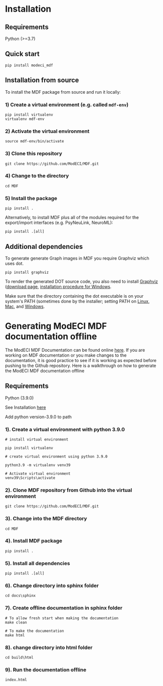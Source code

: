 # Installation

## Requirements

Python (>=3.7)

## Quick start

```
pip install modeci_mdf
```

## Installation from source
To install the MDF package from source and run it locally:

### 1) Create a virtual environment (e.g. called `mdf-env`)
```
pip install virtualenv
virtualenv mdf-env
```

### 2) Activate the virtual environment
```
source mdf-env/bin/activate
```

### 3) Clone this repository
```
git clone https://github.com/ModECI/MDF.git
```

### 4) Change to the directory
```
cd MDF
```

### 5) Install the package
```
pip install .
```

Alternatively, to install MDF plus all of the modules required for the export/import interfaces (e.g. PsyNeuLink, NeuroML):

```
pip install .[all]
```


## Additional dependencies

To generate generate Graph images in MDF you require Graphviz which uses dot.

```
pip install graphviz
```
To render the generated DOT source code, you also need to install [Graphviz](https://www.graphviz.org/) ([download page](https://www.graphviz.org/download/), [installation procedure for Windows](https://forum.graphviz.org/t/new-simplified-installation-procedure-on-windows/224).

Make sure that the directory containing the dot executable is on your system's PATH (sometimes done by the installer; setting PATH on [Linux](https://stackoverflow.com/questions/14637979/how-to-permanently-set-path-on-linux-unix), [Mac](https://stackoverflow.com/questions/22465332/setting-path-environment-variable-in-osx-permanently), and [Windows](https://www.computerhope.com/issues/ch000549.htm).



# Generating ModECI MDF documentation offline

The ModECI MDF Documentation can be found online [here](https://mdf.readthedocs.io/en/latest). If you are working on MDF documentation or you make changes to the documentation, it is good practice to see if it is working as expected before pushing to the Github repository.
Here is a walkthrough on how to generate the ModECI MDF documentation offline

## Requirements 

Python (3.9.0)

See Installation [here](https://www.python.org/downloads/release/python-390)

Add python version-3.9.0 to path

### 1). Create a virtual environment with python 3.9.0
```
# install virtual environment

pip install virtualenv

# create virtual environment using python 3.9.0

python3.9 -m virtualenv venv39

# Activate virtual environment
venv39\Scripts\activate
```

### 2). Clone MDF repository from Github into the virtual environment
```
git clone https://github.com/ModECI/MDF.git
```

### 3). Change into  the MDF directory
```
cd MDF
```

### 4). Install MDF package
```
pip install .
```

### 5). Install all dependencies
```
pip install .[all]
```

### 6). Change directory into sphinx folder
```
cd docs\sphinx
```

### 7). Create offline documentation in sphinx folder
```
# To allow fresh start when making the documentation
make clean

# To make the documentation
make html
```

### 8). change directory into html folder
```
cd build\html
```

### 9). Run the documentation offline
```
index.html
```


